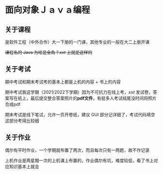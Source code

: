 # 面向对象Ｊａｖａ编程

## 关于课程

是软件工程（中外合作）大一下册的一门课，其他专业的一般在大二上册开课

~~课程名的 Java 为啥是全角？*xxt* 上就是这样的~~

## 关于考试

期中考试和期末考试考的基本上都是上机的内容 + 书上的内容

期中考试我这学期（2021/2022下学期）因为不可抗力在线上考，*xxt* 发试卷，答案写在纸上，最后提交整合答案照片的**pdf文件**，有挺多人考试结尾没时间将照片合成pdf

期末考试是线下笔试，允许一页开卷纸，建议 GUI 部分记详细了，考试代码填空这部分考得比较细

## 关于作业

偶尔有平时作业，一个学期就布置了两次，而且每次只有一两题，故不作记录

上机作业是两星期一次的上机课上布置的，作业偶尔有坑，难度较低，看了书上对应知识基本上就会
